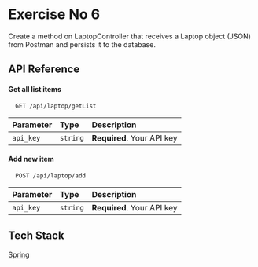 # Exercise No 6

 Create a method on LaptopController that receives a Laptop object (JSON) from Postman and persists it to the database.


## API Reference

#### Get all list items

```http
  GET /api/laptop/getList
```

| Parameter | Type     | Description                |
| :-------- | :------- | :------------------------- |
| `api_key` | `string` | **Required**. Your API key |

#### Add new item

```http
  POST /api/laptop/add
```

| Parameter | Type     | Description                |
| :-------- | :------- | :------------------------- |
| `api_key` | `string` | **Required**. Your API key |


## Tech Stack 
  [Spring](https://spring.io)